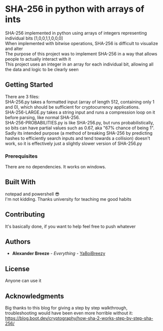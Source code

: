 # SHA-256 in python with arrays of ints

SHA-256 implemented in python using arrays of integers representing individual bits [1,0,0,1,1,0,0,0]<br/>
When implemented with bitwise operations, SHA-256 is difficult to visualize and alter <br/>
The purpose of this project was to implement SHA-256 in a way that allows people to actually interact with it <br/>
This project uses an integer in an array for each individual bit, allowing all the data and logic to be clearly seen

## Getting Started
There are 3 files:<br/>
SHA-256.py takes a formatted input (array of length 512, containing only 1 and 0), which should be sufficient for cryptocurrency applications.<br/>
SHA-256-LARGE.py takes a string input and runs a compression loop on it before parsing, like normal SHA-256.<br/>
SHA-256-PROBABILITIES.py is like SHA-256.py, but runs probabilistically, so bits can have partial values such as 0.67, aka "67% chance of being 1". Sadly its intended purpose (a method of breaking SHA-256 by predicting hashes to efficiently search inputs and tend towards a collision) doesn't work, so it is effectively just a slightly slower version of SHA-256.py

### Prerequisites

There are no dependencies. It works on windows.<br/>

## Built With

notepad and powershell 😎 <br/>
I'm not kidding. Thanks university for teaching me good habits

## Contributing

It's basically done, if you want to help feel free to push whatever

## Authors

* **Alexander Breeze** - *Everything* - [YaBoiBreezy](https://github.com/YaBoiBreezy)

## License

Anyone can use it

## Acknowledgments

Big thanks to this blog for giving a step by step walkthrough, troubleshooting would have been even more horrible without it: <br/>
https://blog.boot.dev/cryptography/how-sha-2-works-step-by-step-sha-256/
